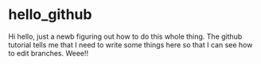 # hello_github
Hi hello, just a newb figuring out how to do this whole thing. 
The github tutorial tells me that I need to write some things here so that I can see how to edit branches. Weee!!
